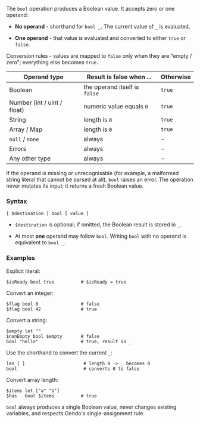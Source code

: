 The `bool` operation produces a Boolean value. It accepts zero or one operand:

* **No operand** - shorthand for `bool _`. The current value of `_` is 
  evaluated.

* **One operand** - that value is evaluated and converted to either `true` or 
  `false`.

Conversion rules - values are mapped to `false` only when they are "empty / 
zero"; everything else becomes `true`.

| Operand type                | Result is **false** when ...  | Otherwise |
| --------------------------- | ----------------------------- | --------- |
| Boolean                     | the operand itself is `false` | `true`    |
| Number (int / uint / float) | numeric value equals `0`      | `true`    |
| String                      | length is `0`                 | `true`    |
| Array / Map                 | length is `0`                 | `true`    |
| `null` / `none`             | always                        | -         |
| Errors                      | always                        | -         |
| Any other type              | always                        | -         |

If the operand is missing or unrecognisable (for example, a malformed string 
literal that cannot be parsed at all), `bool` raises an error. The operation 
never mutates its input; it returns a fresh Boolean value.

### Syntax

```
[ $destination ] bool [ value ]
```

* `$destination` is optional; if omitted, the Boolean result is stored in `_`.

* At most **one** operand may follow `bool`. Writing `bool` with no operand is 
  equivalent to `bool _`.

### Examples

Explicit literal:

```
$isReady bool true          # $isReady = true
```

Convert an integer:

```
$flag bool 0                # false
$flag bool 42               # true
```

Convert a string:

```
$empty let ""
$nonEmpty bool $empty       # false
bool "hello"                # true, result in _
```

Use the shorthand to convert the current `_`:

```
len [ ]                      # length 0 -> _ becomes 0
bool                         # converts 0 to false
```

Convert array length:

```
$items let ["a" "b"]
$has   bool $items          # true
```

`bool` always produces a single Boolean value, never changes existing 
variables, and respects Gendo's single-assignment rule.
